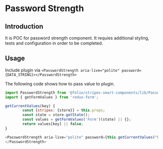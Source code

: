 # Password Strength

## Introduction

It is POC for password strength component. It requies additional styling, 
tests and configuration in order to be completed.

## Usage

Include plugin via 
`<PasswordStrength aria-live="polite" password={DATA_STRING}></PasswordStrength>`


The following code shows how to pass value to plugin.
```javascript
import PasswordStrength from '@folio/stripes-smart-components/lib/PasswordStrength';
import { getFormValues } from 'redux-form';

getCurrentValues(key) {
        const {stripes: {store}} = this.props;
        const state = store.getState();
        const values = getFormValues('Form')(state) || {};
        return values[key] || false;
}

<PasswordStrength aria-live="polite" password={this.getCurrentValues("PasswordInput")}>
</PasswordStrength>
```
